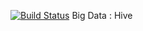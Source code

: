 [![Build Status](https://travis-ci.com/shakir544/hive.svg?branch=master)](https://travis-ci.com/shakir544/hive)
Big Data : Hive 
